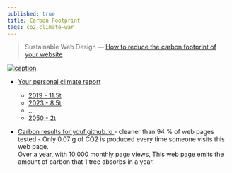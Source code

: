 ```yaml
---
published: true
title: Carbon Footprint
tags: co2 climate-war
---
```

> Sustainable Web Design — [How to reduce the carbon footprint of your website](https://medium.com/tblx-insider/sustainable-web-design-how-to-reduce-the-carbon-footprint-of-your-website-2a2059efe04)

[![caption](https://imgur.com/UN4hDjZ.png)](https://datagir.ademe.fr/blog/budget-empreinte-carbone-c-est-quoi/)

- [Your personal climate report](https://nosgestesclimat.fr/)
	- [2019 - 11.5t](https://www.hellocarbo.com/blog/calculer/bilan-carbone-personnel/)
	- [2023 -  8.5t](https://nosgestesclimat.fr/fin?diapo=categories&details=t4.38s1.55a1.47l0.69d0.40)
    - ...
    - [2050 -  2t](https://www.hellocarbo.com/blog/calculer/bilan-carbone-personnel/)
	
- [ Carbon results for yduf.github.io ](https://www.websitecarbon.com/website/yduf-github-io/) - cleaner than
94 % of web pages tested - Only
0.07 g of CO2 is produced every time someone visits this web page.  
Over a year, with 10,000 monthly page views, This web page emits the amount of carbon that 1 tree absorbs in a year.
